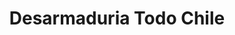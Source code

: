 ---
title: "Desarmaduria Todo Chile"
url: /santiago/desarmaduria-todo-chile/
shop: piezas de automóviles
---